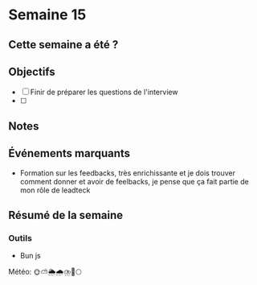 # Semaine 15

## Cette semaine a été ?

## Objectifs

- [ ] Finir de préparer les questions de l'interview
- [ ]  

## Notes

## Événements marquants
- Formation sur les feedbacks, très enrichissante et je dois trouver comment donner et avoir de feelbacks, je pense que ça fait partie de mon rôle de leadteck

## Résumé de la semaine

### Outils

- Bun js

Météo: 🌞⛅🌦️🌧️⛈️🌈🌕
